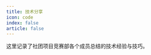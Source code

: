 ```yaml
---
title: 技术分享
icon: code
index: false
article: false
--- 
```


这里记录了社团项目竞赛部各个成员总结的技术经验与技巧。

<Catalog />